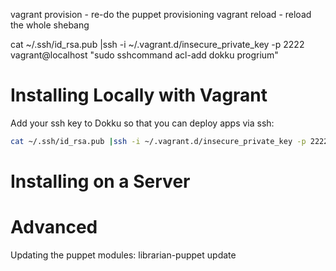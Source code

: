 vagrant provision - re-do the puppet provisioning
vagrant reload - reload the whole shebang

cat ~/.ssh/id_rsa.pub |ssh -i ~/.vagrant.d/insecure_private_key -p 2222 vagrant@localhost "sudo sshcommand acl-add dokku progrium"

# Installing Locally with Vagrant

Add your ssh key to Dokku so that you can deploy apps via ssh:
```bash
cat ~/.ssh/id_rsa.pub |ssh -i ~/.vagrant.d/insecure_private_key -p 2222 vagrant@localhost "sudo sshcommand acl-add dokku '$USER@$HOSTNAME'"
```
# Installing on a Server

# Advanced

Updating the puppet modules:
librarian-puppet update